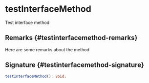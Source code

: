 
# testInterfaceMethod

Test interface method

## Remarks {#testinterfacemethod-remarks}

Here are some remarks about the method

## Signature {#testinterfacemethod-signature}

```typescript
testInterfaceMethod(): void;
```
